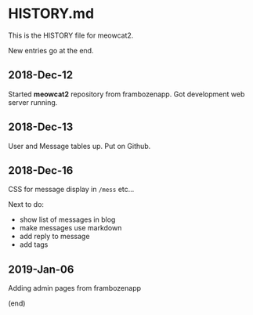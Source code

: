 # HISTORY.md

This is the HISTORY file for meowcat2.

New entries go at the end.

## 2018-Dec-12

Started **meowcat2** repository from frambozenapp.
Got development web server running.

## 2018-Dec-13

User and Message tables up. Put on Github.

## 2018-Dec-16

CSS for message display in `/mess` etc...

Next to do:

- show list of messages in blog
- make messages use markdown
- add reply to message
- add tags

## 2019-Jan-06

Adding admin pages from frambozenapp









(end)
